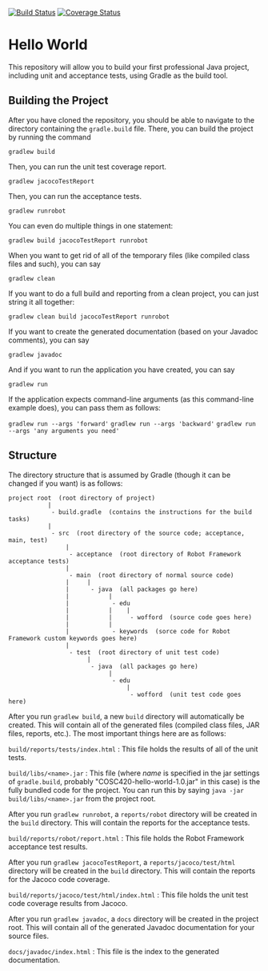 [![Build Status](https://travis-ci.org/aarongarrett/COSC410-hello-world.svg?branch=master)](https://travis-ci.org/aarongarrett/COSC410-hello-world)
[![Coverage Status](https://coveralls.io/repos/github/aarongarrett/COSC410-hello-world/badge.svg?branch=master)](https://coveralls.io/github/aarongarrett/COSC410-hello-world?branch=master)

# Hello World
This repository will allow you to build your first professional Java
project, including unit and acceptance tests, using Gradle as the
build tool.

## Building the Project
After you have cloned the repository, you should be able to navigate
to the directory containing the `gradle.build` file. There, you can
build the project by running the command

`gradlew build`

Then, you can run the unit test coverage report.

`gradlew jacocoTestReport`

Then, you can run the acceptance tests. 

`gradlew runrobot`

You can even do multiple things in one statement:

`gradlew build jacocoTestReport runrobot`

When you want to get rid of all of the temporary files (like compiled class files and such), you can say

`gradlew clean`

If you want to do a full build and reporting from a clean project, you can just string it all together:

`gradlew clean build jacocoTestReport runrobot`

If you want to create the generated documentation (based on your Javadoc comments), you can say

`gradlew javadoc`

And if you want to run the application you have created, you can say

`gradlew run`

If the application expects command-line arguments (as this command-line example does), you can pass them as follows:

`gradlew run --args 'forward'`
`gradlew run --args 'backward'`
`gradlew run --args 'any arguments you need'`


## Structure
The directory structure that is assumed by Gradle (though it can be changed if you want) is as follows:

    project root  (root directory of project)
               |
                - build.gradle  (contains the instructions for the build tasks)
               |
                - src  (root directory of the source code; acceptance, main, test)
                    |
                     - acceptance  (root directory of Robot Framework acceptance tests)
                    |
                     - main  (root directory of normal source code)
                    |     |
                    |      - java  (all packages go here)
                    |           |
                    |            - edu    
                    |           |    |
                    |           |     - wofford  (source code goes here)
                    |           | 
                    |            - keywords  (sorce code for Robot Framework custom keywords goes here)
                    |
                     - test  (root directory of unit test code)
                          |
                           - java  (all packages go here)
                                |
                                 - edu    
                                     |
                                      - wofford  (unit test code goes here)

After you run `gradlew build`, a new `build` directory will automatically be created. 
This will contain all of the generated files (compiled class files, JAR files, reports, 
etc.). The most important things here are as follows:

`build/reports/tests/index.html`
: This file holds the results of all of the unit tests.

`build/libs/<name>.jar`
: This file (where *name* is specified in the jar settings of `gradle.build`, 
  probably "COSC420-hello-world-1.0.jar" in this case) is the fully bundled code 
  for the project. You can run this by saying
  `java -jar build/libs/<name>.jar`
  from the project root.

After you run `gradlew runrobot`, a `reports/robot` directory will be 
created in the `build` directory. This will contain the reports for the 
acceptance tests.

`build/reports/robot/report.html`
: This file holds the Robot Framework acceptance test results.

After you run `gradlew jacocoTestReport`, a `reports/jacoco/test/html` directory 
will be created in the `build` directory. This will contain the reports for the 
Jacoco code coverage.
  
`build/reports/jacoco/test/html/index.html`
: This file holds the unit test code coverage results from Jacoco.

After you run `gradlew javadoc`, a `docs` directory will be created in the project 
root. This will contain all of the generated Javadoc documentation for your 
source files.  

`docs/javadoc/index.html`
: This file is the index to the generated documentation.

